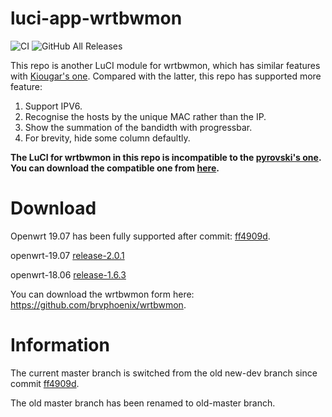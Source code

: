 # luci-app-wrtbwmon

![CI](https://github.com/brvphoenix/luci-app-wrtbwmon/workflows/CI/badge.svg)
![GitHub All Releases](https://img.shields.io/github/downloads/brvphoenix/luci-app-wrtbwmon/total)

This repo is another LuCI module for wrtbwmon, which has similar features with [Kiougar's one](https://github.com/Kiougar/luci-wrtbwmon). Compared with the latter, this repo has supported more feature:
1. Support IPV6.
1. Recognise the hosts by the unique MAC rather than the IP.
1. Show the summation of the bandidth with progressbar.
1. For brevity, hide some column  defaultly.

**The LuCI for wrtbwmon in this repo is incompatible to the [pyrovski's one](https://github.com/pyrovski/wrtbwmon). You can download the compatible one from [here](https://github.com/brvphoenix/wrtbwmon).**

# Download
Openwrt 19.07 has been fully supported after commit: [ff4909d](https://github.com/brvphoenix/luci-app-wrtbwmon/tree/ff4909d8f5d06fee87f7ec5a365ac5dde6492130).

openwrt-19.07 [release-2.0.1](https://github.com/brvphoenix/luci-app-wrtbwmon/releases/download/release-2.0.1/luci-app-wrtbwmon_2.0.1-1_all.ipk)

openwrt-18.06 [release-1.6.3](https://github.com/brvphoenix/luci-app-wrtbwmon/releases/download/release-1.6.3/luci-app-wrtbwmon_1.6.3-1_all.ipk)

You can download the wrtbwmon form here: https://github.com/brvphoenix/wrtbwmon.

# Information
The current master branch is switched from the old new-dev branch since commit [ff4909d](https://github.com/brvphoenix/luci-app-wrtbwmon/tree/ff4909d8f5d06fee87f7ec5a365ac5dde6492130).

The old master branch has been renamed to old-master branch.
